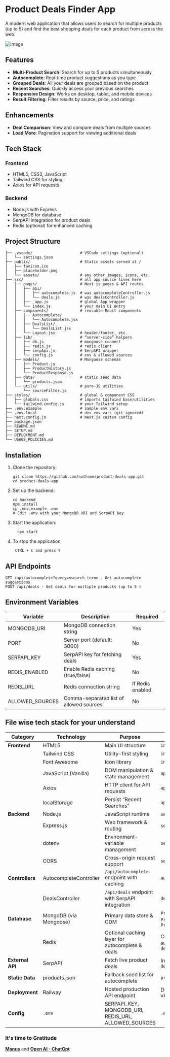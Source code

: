 # Product Deals Finder App

A modern web application that allows users to search for multiple products (up to 5) and find the best shopping deals for each product from across the web.

![image](https://github.com/user-attachments/assets/25423d94-dd2a-4361-a052-32bfdc05c249)

## Features

- **Multi-Product Search**: Search for up to 5 products simultaneously
- **Autocomplete**: Real-time product suggestions as you type
- **Grouped Deals**: All your deals are grouped based on the product
- **Recent Searches**: Quickly access your previous searches
- **Responsive Design**: Works on desktop, tablet, and mobile devices
- **Result Filtering**: Filter results by source, price, and ratings

## Enhancements
- **Deal Comparison**: View and compare deals from multiple sources
- **Load More**: Pagination support for viewing additional deals

## Tech Stack

### Frontend
- HTML5, CSS3, JavaScript
- Tailwind CSS for styling
- Axios for API requests

### Backend
- Node.js with Express
- MongoDB for database
- SerpAPI integration for product deals
- Redis (optional) for enhanced caching

## Project Structure
```PRODUCT-DEALS-APP/
├── .vscode/                     # VSCode settings (optional)
│   └── settings.json
├── public/                      # Static assets served at /
│   ├── favicon.ico
│   ├── placeholder.png
│   └── assets/                  # any other images, icons, etc.
├── src/                         # all app source lives here
│   ├── pages/                   # Next.js pages & API routes
│   │   ├── api/                 
│   │   │   ├── autocomplete.js  # was autocompleteController.js
│   │   │   └── deals.js         # was dealsController.js
│   │   ├── _app.js              # global App wrapper
│   │   └── index.js             # your main UI entry
│   ├── components/              # reusable React components
│   │   ├── Autocomplete/        
│   │   │   └── Autocomplete.jsx
│   │   ├── DealsList/           
│   │   │   └── DealsList.jsx
│   │   └── Layout.jsx           # header/footer, etc.
│   ├── lib/                     # “server-side” helpers
│   │   ├── db.js                # mongoose connect
│   │   ├── redis.js             # redis client
│   │   ├── serpApi.js           # SerpAPI wrapper
│   │   └── config.js            # env & allowed sources
│   ├── models/                  # Mongoose schemas
│   │   ├── Product.js
│   │   ├── ProductHistory.js
│   │   └── ProductResponse.js
│   ├── data/                    # static seed data
│   │   └── products.json
│   └── utils/                   # pure-JS utilities
│       └── sourceFilter.js
├── styles/                      # global & component CSS
│   ├── globals.css              # imports tailwind base/utilities
│   └── tailwind.config.js       # your Tailwind setup
├── .env.example                 # sample env vars
├── .env.local                   # dev env vars (git-ignored)
├── next.config.js               # Next.js custom config
├── package.json                 
├── README.md                    
├── SETUP.md                     
├── DEPLOYMENT.md                
└── USAGE_POLICIES.md            
```

## Installation

1. Clone the repository:
   ```
   git clone https://github.com/nuthanm/product-deals-app.git
   cd product-deals-app
   ```
2. Set up the backend:
    ```
    cd backend
    npm install
    cp .env.example .env
    # Edit .env with your MongoDB URI and SerpAPI key
   ```
3. Start the application:
   ```
     npm start
   ```
4. To stop the application
   ```
    CTRL + C and press Y
   ```
## API Endpoints
```
GET /api/autocomplete?query=<search_term> - Get autocomplete suggestions
POST /api/deals - Get deals for multiple products (up to 5 )
```

## Environment Variables

| Variable | Description | Required |
|----------|-------------|----------|
| MONGODB_URI | MongoDB connection string | Yes |
| PORT | Server port (default: 3000) | No |
| SERPAPI_KEY | SerpAPI key for fetching deals | Yes |
| REDIS_ENABLED | Enable Redis caching (true/false) | No |
| REDIS_URL | Redis connection string | If Redis enabled |
| ALLOWED_SOURCES | Comma-separated list of allowed sources | No |

## File wise tech stack for your understand
| Category          | Technology                        | Purpose                                                | Reference                                              |
|-------------------|-----------------------------------|--------------------------------------------------------|--------------------------------------------------------|
| **Frontend**      | HTML5                             | Main UI structure                                      | `index.html`                                           |
|                   | Tailwind CSS                      | Utility-first styling                                  | `index.html`                                           |
|                   | Font Awesome                      | Icon library                                           | `index.html`                                           |
|                   | JavaScript (Vanilla)              | DOM manipulation & state management                    | `app.js`                                               |
|                   | Axios                             | HTTP client for API requests                           | `app.js`                                               |
|                   | localStorage                      | Persist “Recent Searches”                              | `app.js`                                               |
| **Backend**       | Node.js                           | JavaScript runtime                                     | `server.js`, `index.js`                                |
|                   | Express.js                        | Web framework & routing                                | `server.js`, `index.js`                                |
|                   | dotenv                            | Environment-variable management                         | `server.js`                                            |
|                   | CORS                              | Cross-origin request support                           | `server.js`                                            |
| **Controllers**   | AutocompleteController            | `/api/autocomplete` endpoint with caching               | `autocompleteController.js`                            |
|                   | DealsController                   | `/api/deals` endpoint with SerpAPI integration          | `dealsController.js`                                   |
| **Database**      | MongoDB (via Mongoose)            | Primary data store & ODM                               | `Product.js`, `ProductHistory.js`, `ProductResponse.js`|
|                   | Redis                             | Optional caching layer for autocomplete & deals        | Config in `autocompleteController.js`, `dealsController.js` |
| **External API**  | SerpAPI                           | Fetch live product deals                               | Integrated in `dealsController.js`                     |
| **Static Data**   | products.json                     | Fallback seed list for autocomplete                    | `products.json`                                        |
| **Deployment**    | Railway                           | Hosted production API endpoint                         | Deployed API at `window.API_BASE_URL`                  |
| **Config**        | `.env`                            | SERPAPI_KEY, MONGODB_URI, REDIS_URL, ALLOWED_SOURCES    | `.env`                                                 |


### It's time to Gratitude
**[Manus](https://manus.im/)** and **[Open AI - ChatGpt](https://chatgpt.com/)**
